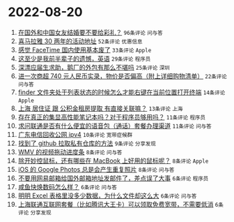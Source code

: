 # 2022-08-20

1. [在国外和中国女友结婚要不要给彩礼？](https://www.v2ex.com/t/874131) `96条评论` `问与答`
1. [喜马拉雅 30 两年的活动地址](https://www.v2ex.com/t/874139) `52条评论` `优惠信息`
1. [感觉 FaceTime 国内使用基本废了](https://www.v2ex.com/t/874138) `33条评论` `Apple`
1. [这至少是我前半辈子的遗憾，英语](https://www.v2ex.com/t/874173) `29条评论` `程序员`
1. [深漂应届生求助，鹅厂的外包有那么不堪吗](https://www.v2ex.com/t/874143) `25条评论` `深圳`
1. [进一次商超 740 元人民币实录，物价是否偏高（附上详细购物清单）](https://www.v2ex.com/t/874170) `22条评论` `问与答`
1. [finder 文件夹处于列表状态的时候怎么才能右键在当前位置打开终端](https://www.v2ex.com/t/874140) `14条评论` `Apple`
1. [上海 居住证 跟 公积金租房提取 有直接关联嘛？](https://www.v2ex.com/t/874127) `13条评论` `上海`
1. [存在真正的集显高性能笔记本吗？对于程序员够用吗？](https://www.v2ex.com/t/874177) `11条评论` `程序员`
1. [求问联通是否有什么便宜的语音包（通话）套餐办理渠道](https://www.v2ex.com/t/874125) `11条评论` `问与答`
1. [广东电信回收公网 ipv4](https://www.v2ex.com/t/874146) `10条评论` `宽带症候群`
1. [找到了 github 拉取私有仓库的方法](https://www.v2ex.com/t/874128) `9条评论` `分享发现`
1. [WMV 的视频拖动进度条](https://www.v2ex.com/t/874153) `8条评论` `问与答`
1. [除开妙控鼠标，还有哪些在 MacBook 上好用的鼠标呢？](https://www.v2ex.com/t/874141) `8条评论` `Apple`
1. [iOS 的 Google Photos 总是会产生重复照片](https://www.v2ex.com/t/874129) `8条评论` `问与答`
1. [不要用网易邮箱给国外邮箱地址发邮件了，差点误了大事](https://www.v2ex.com/t/874171) `6条评论` `程序员`
1. [咸鱼快焕数码怎么样？](https://www.v2ex.com/t/874148) `6条评论` `问与答`
1. [明明 Excel 表格里没多少数据，为什么文件却这么大](https://www.v2ex.com/t/874137) `6条评论` `问与答`
1. [上海联通互联网套餐（比如腾讯大王卡）可以领取免费宽带，不需要低消](https://www.v2ex.com/t/874124) `6条评论` `分享发现`
